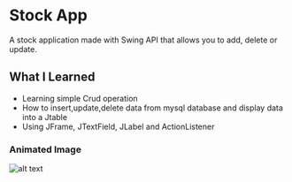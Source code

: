 # Stock App

A stock application made with Swing API that allows you to add, delete or update.

## What I Learned

* Learning simple Crud operation
* How to insert,update,delete data from mysql database and display data into a Jtable
* Using JFrame, JTextField, JLabel and ActionListener

### Animated Image
![alt text][logo]

[logo]:https://github.com/petekgithub/Stock-Application/blob/master/images/StockApp.gif "Stock App Made by Petek"
